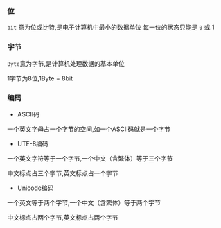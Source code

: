 <!--
 * @Description: 
 * @Version: 1.0
 * @Author: DaLao
 * @Email: dalao_li@163.com
 * @Date: 2021-09-07 17:11:08
 * @LastEditors: dalao
 * @LastEditTime: 2022-04-16 13:33:43
-->

### 位


`bit` 意为位或比特,是电子计算机中最小的数据单位
每一位的状态只能是 `0` 或 $1$


### 字节


`Byte`意为字节,是计算机处理数据的基本单位

1字节为8位,1Byte = 8bit


### 编码


- ASCII码

一个英文字母占一个字节的空间,如一个ASCII码就是一个字节


- UTF-8编码

一个英文字符等于一个字节,一个中文（含繁体）等于三个字节

中文标点占三个字节,英文标点占一个字节


- Unicode编码

一个英文等于两个字节,一个中文（含繁体）等于两个字节

中文标点占两个字节,英文标点占两个字节